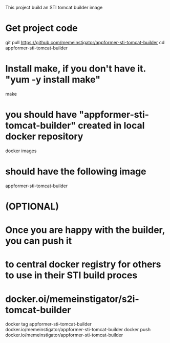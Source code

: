 This project build an STI tomcat builder image

# Get project code
git pull https://github.com/memeinstigator/appformer-sti-tomcat-builder
cd appformer-sti-tomcat-builder
 
# Install make, if you don't have it. "yum -y install make"
make

# you should have "appformer-sti-tomcat-builder" created in local docker repository
docker images
# should have the following image
appformer-sti-tomcat-builder
 
# (OPTIONAL)
# Once you are happy with the builder, you can push it 
# to central docker registry for others to use in their STI build proces
# docker.oi/memeinstigator/s2i-tomcat-builder
 
docker tag appformer-sti-tomcat-builder docker.io/memeinstigator/appformer-sti-tomcat-builder
docker push docker.io/memeinstigator/appformer-sti-tomcat-builder
